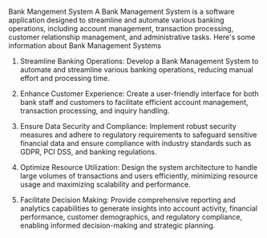 Bank Mangement System
A Bank Management System is a software application designed to streamline and automate various banking operations, including account management, transaction processing, customer relationship management, and administrative tasks. Here's some information about Bank Management Systems
   1. Streamline Banking Operations: Develop a Bank Management System to automate and streamline various banking operations, reducing manual effort and processing time.

   2. Enhance Customer Experience: Create a user-friendly interface for both bank staff and customers to facilitate efficient account management, transaction processing, and inquiry handling.

  3.  Ensure Data Security and Compliance: Implement robust security measures and adhere to regulatory requirements to safeguard sensitive financial data and ensure compliance with industry standards such as GDPR, PCI DSS, and banking regulations.

   4. Optimize Resource Utilization: Design the system architecture to handle large volumes of transactions and users efficiently, minimizing resource usage and maximizing scalability and performance.

  5.  Facilitate Decision Making: Provide comprehensive reporting and analytics capabilities to generate insights into account activity, financial performance, customer demographics, and regulatory compliance, enabling informed decision-making and strategic planning.
